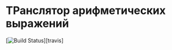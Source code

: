 # ТРанслятор арифметических выражений

[![Build Status](https://travis-ci.org/UNN-VMK-Software/mp2-lab1-set.svg)][travis]

<!-- TODO
  -
-->

